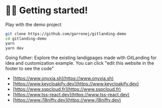# 🏃‍♂️ Getting started!

Play with the demo project

```bash
git clone https://github.com/garronej/gitlanding-demo
cd gitlanding-demo
yarn
yarn dev
```

Going futher: Explore the existing landigpages made with GitLanding for idea and customization example.  You can click "edit this website in the footer to see the code"

* [https://www.onyxia.sh](https://www.onyxia.sh)
* [https://www.keycloakify.dev](https://www.keycloakify.dev)
* [https://www.sspcloud.fr](https://www.sspcloud.fr)
* [https://www.tss-react.dev](https://www.tss-react.dev)
* [https://www.i18nifty.dev](https://www.i18nifty.dev)
